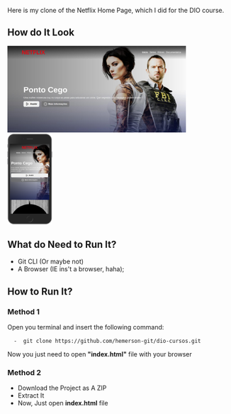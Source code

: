 Here is my clone of the Netflix Home Page, which I did for the DIO course.

## How do It Look

<img style="width: 80%" src="./.github/screen.jpg" alt="Netflix Home Page Clone Preview"/>
<img style="width: 20%" src="./.github/screen_mobile.png" alt="Netflix Home Page Clone Preview mobile"/>

## What do Need to Run It?

- Git CLI (Or maybe not)
- A Browser (IE ins't a browser, haha);

## How to Run It?

### Method 1

Open you terminal and insert the following command:

```
  -  git clone https://github.com/hemerson-git/dio-cursos.git
```

Now you just need to open **"index.html"** file with your browser

### Method 2


- Download the Project as A ZIP
- Extract It
- Now, Just open **index.html** file
